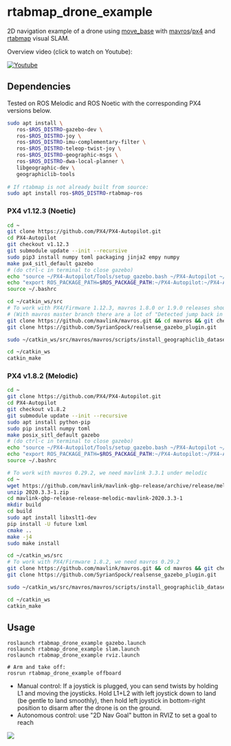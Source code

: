 # rtabmap_drone_example
2D navigation example of a drone using [move_base](http://wiki.ros.org/move_base) with [mavros](http://wiki.ros.org/mavros)/[px4](https://github.com/PX4/PX4-Autopilot) and [rtabmap](wiki.ros.org/rtabmap_ros) visual SLAM. 

Overview video (click to watch on Youtube):

[![Youtube](https://i.imgur.com/UKLtD7L.gif)](https://youtu.be/3CKtu95TJf4)

## Dependencies

Tested on ROS Melodic and ROS Noetic with the corresponding PX4 versions below.

```bash
sudo apt install \
   ros-$ROS_DISTRO-gazebo-dev \
   ros-$ROS_DISTRO-joy \
   ros-$ROS_DISTRO-imu-complementary-filter \
   ros-$ROS_DISTRO-teleop-twist-joy \
   ros-$ROS_DISTRO-geographic-msgs \
   ros-$ROS_DISTRO-dwa-local-planner \
   libgeographic-dev \
   geographiclib-tools
   
# If rtabmap is not already built from source:
sudo apt install ros-$ROS_DISTRO-rtabmap-ros
```

### PX4 v1.12.3 (Noetic)
```bash
cd ~
git clone https://github.com/PX4/PX4-Autopilot.git
cd PX4-Autopilot
git checkout v1.12.3
git submodule update --init --recursive
sudo pip3 install numpy toml packaging jinja2 empy numpy
make px4_sitl_default gazebo
# (do ctrl-c in terminal to close gazebo)
echo "source ~/PX4-Autopilot/Tools/setup_gazebo.bash ~/PX4-Autopilot ~/PX4-Autopilot/build/px4_sitl_default" >> ~/.bashrc
echo "export ROS_PACKAGE_PATH=$ROS_PACKAGE_PATH:~/PX4-Autopilot:~/PX4-Autopilot/Tools/sitl_gazebo" >> ~/.bashrc
source ~/.bashrc

cd ~/catkin_ws/src
# To work with PX4/Firmware 1.12.3, mavros 1.8.0 or 1.9.0 releases should be used
# (With mavros master branch there are a lot of "Detected jump back in time" TF errors)
git clone https://github.com/mavlink/mavros.git && cd mavros && git checkout 1.9.0 && cd ..
git clone https://github.com/SyrianSpock/realsense_gazebo_plugin.git

sudo ~/catkin_ws/src/mavros/mavros/scripts/install_geographiclib_datasets.sh

cd ~/catkin_ws
catkin_make
```

### PX4 v1.8.2 (Melodic)
```bash
cd ~
git clone https://github.com/PX4/PX4-Autopilot.git
cd PX4-Autopilot
git checkout v1.8.2
git submodule update --init --recursive
sudo apt install python-pip
sudo pip install numpy toml
make posix_sitl_default gazebo
# (do ctrl-c in terminal to close gazebo)
echo "source ~/PX4-Autopilot/Tools/setup_gazebo.bash ~/PX4-Autopilot ~/PX4-Autopilot/build/posix_sitl_default" >> ~/.bashrc
echo "export ROS_PACKAGE_PATH=$ROS_PACKAGE_PATH:~/PX4-Autopilot:~/PX4-Autopilot/Tools/sitl_gazebo" >> ~/.bashrc
source ~/.bashrc

# To work with mavros 0.29.2, we need mavlink 3.3.1 under melodic
cd ~
wget https://github.com/mavlink/mavlink-gbp-release/archive/release/melodic/mavlink/2020.3.3-1.zip
unzip 2020.3.3-1.zip
cd mavlink-gbp-release-release-melodic-mavlink-2020.3.3-1
mkdir build
cd build
sudo apt install libxslt1-dev
pip install -U future lxml
cmake ..
make -j4
sudo make install

cd ~/catkin_ws/src
# To work with PX4/Firmware 1.8.2, we need mavros 0.29.2
git clone https://github.com/mavlink/mavros.git && cd mavros && git checkout 0.29.2 && cd ..
git clone https://github.com/SyrianSpock/realsense_gazebo_plugin.git

sudo ~/catkin_ws/src/mavros/mavros/scripts/install_geographiclib_datasets.sh

cd ~/catkin_ws
catkin_make

```

## Usage

```
roslaunch rtabmap_drone_example gazebo.launch
roslaunch rtabmap_drone_example slam.launch
roslaunch rtabmap_drone_example rviz.launch

# Arm and take off:
rosrun rtabmap_drone_example offboard
```
 * Manual control: If a joystick is plugged, you can send twists by holding L1 and moving the joysticks. Hold L1+L2 with left joystick down to land (be gentle to land smoothly), then hold left joystick in bottom-right position to disarm after the drone is on the ground.
 * Autonomous control: use "2D Nav Goal" button in RVIZ to set a goal to reach 

![](https://raw.githubusercontent.com/matlabbe/rtabmap_drone_example/master/doc/example.jpg)
